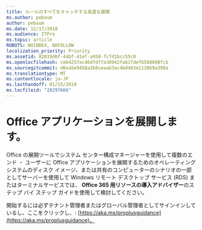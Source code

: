 ```yaml
---
title: ルールのすべてをキャッチする高度な展開
ms.author: pebaum
author: pebaum
ms.date: 12/17/2018
ms.audience: ITPro
ms.topic: article
ROBOTS: NOINDEX, NOFOLLOW
localization_priority: Priority
ms.assetid: 82019d6f-44bf-41ef-a950-fcfd1bcc55c0
ms.openlocfilehash: ceb4257ac46d7df7a30942fa61fdefb588898fcb
ms.sourcegitcommit: d6ea5e9458a2b8ceaab3ac4bd483e1130b9a398a
ms.translationtype: MT
ms.contentlocale: ja-JP
ms.lasthandoff: 01/15/2019
ms.locfileid: "28297666"
---
```

# <a name="deploy-office-apps"></a>Office アプリケーションを展開します。

Office の展開ツールでシステム センター構成マネージャーを使用して複数のエンド ・ ユーザーに Office アプリケーションを展開するためのオペレーティング システムのディスク イメージ、または共有のコンピューターのシナリオの一部としてサーバーを使用して Windows リモート デスクトップ サービス (RDS) またはターミナルサービスでは、 **Office 365 用リソースの導入アドバイザー**のステップ バイ ステップ ガイドを使用して検討してください。
  
開始するには必ずテナント管理者またはグローバル管理者としてサインインしているし、ここをクリックし、: [https://aka.ms/proplusguidance](https://aka.ms/proplusguidance)。
  

